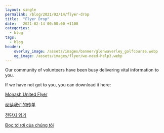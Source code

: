 ```yaml
---
layout: single
permalink: /blog/2021/02/14/flyer-drop
title:  "Flyer Drop"
date:   2021-02-14 00:00:00 +1100
categories:
  - blog
tags:
  - blog
header:
    overlay_image: /assets/images/banner/glenwaverley_golfcourse.webp
    og_image: /assets/images/flyer/we-need-help3.webp
---
```


Our community of volunteers have been busy delivering vital information to you.

If we have not got to you, you can download it here:

<a target="_blank" href="/assets/docs/Monash-United-Flyer.pdf" title="Monash United Flyer">Monash United Flyer</a>

<a target="_blank" href="/assets/docs/Monash-United-Flyer-CN.pdf" title="阅读我们的传单">阅读我们的传单</a>

<a target="_blank" href="/assets/docs/Monash-United-Flyer-KR.pdf" title="전단지 읽기">전단지 읽기</a>

<a target="_blank" href="/assets/docs/Monash-United-Flyer-VI.pdf" title="Đọc tờ rơi của chúng tôi">Đọc tờ rơi của chúng tôi</a>
